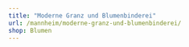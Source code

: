 ```yaml
---
title: "Moderne Granz und Blumenbinderei"
url: /mannheim/moderne-granz-und-blumenbinderei/
shop: Blumen
---
```

